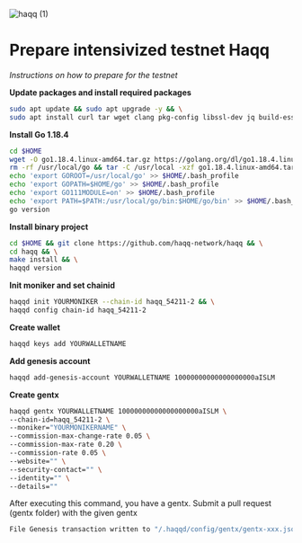 ![haqq (1)](https://user-images.githubusercontent.com/104348282/188024190-b43f56d0-2dc6-4e4a-be0e-a7e9f615f751.png)
# Prepare intensivized testnet Haqq
*Instructions on how to prepare for the testnet*

**Update packages and install required packages**
```bash
sudo apt update && sudo apt upgrade -y && \
sudo apt install curl tar wget clang pkg-config libssl-dev jq build-essential bsdmainutils git make ncdu gcc git jq chrony liblz4-tool -y
```

**Install Go 1.18.4**
```bash
cd $HOME
wget -O go1.18.4.linux-amd64.tar.gz https://golang.org/dl/go1.18.4.linux-amd64.tar.gz
rm -rf /usr/local/go && tar -C /usr/local -xzf go1.18.4.linux-amd64.tar.gz && rm go1.18.4.linux-amd64.tar.gz
echo 'export GOROOT=/usr/local/go' >> $HOME/.bash_profile
echo 'export GOPATH=$HOME/go' >> $HOME/.bash_profile
echo 'export GO111MODULE=on' >> $HOME/.bash_profile
echo 'export PATH=$PATH:/usr/local/go/bin:$HOME/go/bin' >> $HOME/.bash_profile && . $HOME/.bash_profile
go version
```

**Install binary project**
```bash
cd $HOME && git clone https://github.com/haqq-network/haqq && \
cd haqq && \
make install && \
haqqd version
```

**Init moniker and set chainid**
```bash
haqqd init YOURMONIKER --chain-id haqq_54211-2 && \
haqqd config chain-id haqq_54211-2
```

**Create wallet**
```bash
haqqd keys add YOURWALLETNAME
```

**Add genesis account**
```bash
haqqd add-genesis-account YOURWALLETNAME 10000000000000000000aISLM
```

**Create gentx**
```bash
haqqd gentx YOURWALLETNAME 10000000000000000000aISLM \
--chain-id=haqq_54211-2 \
--moniker="YOURMONIKERNAME" \
--commission-max-change-rate 0.05 \
--commission-max-rate 0.20 \
--commission-rate 0.05 \
--website="" \
--security-contact="" \
--identity="" \
--details=""
```

After executing this command, you have a gentx. Submit a pull request (gentx folder) with the given gentx
```bash
File Genesis transaction written to "/.haqqd/config/gentx/gentx-xxx.json"
```







